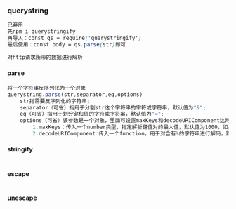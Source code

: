 ### querystring

```css
已弃用
先npm i querystringify
再导入：const qs = require('querystringify')
最后使用：const body = qs.parse(str)即可
```

```css
对http请求所带的数据进行解析
```

#### parse

```js
将一个字符串反序列化为一个对象
querystring.parse(str,separator,eq,options)
    str指需要反序列化的字符串;
    separator（可省）指用于分割str这个字符串的字符或字符串，默认值为"&";
    eq（可省）指用于划分键和值的字符或字符串，默认值为"=";
    options（可省）该参数是一个对象，里面可设置maxKeys和decodeURIComponent这两个属性：
        1.maxKeys：传入一个number类型，指定解析键值对的最大值，默认值为1000，如果设置为0时，则取消解析的数量限制;
        2.decodeURIComponent:传入一个function，用于对含有%的字符串进行解码，默认值为querystring.unescape
```

#### stringify

```js
```

#### escape

```js
```

#### unescape

```js
```

